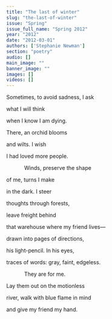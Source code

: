```yaml
---
title: "The last of winter"
slug: "the-last-of-winter"
issue: "Spring"
issue_full_name: "Spring 2012"
year: "2012"
date: "2012-03-01"
authors: ['Stephanie Newman']
section: "poetry"
audio: []
main_image: ""
banner_image: ""
images: []
videos: []
---
```

Sometimes, to avoid sadness, I ask 

 what I will think 

 when I know I am dying. 

 There, an orchid blooms

 and wilts. I wish 

 I had loved more people.

             Winds, preserve the shape 

of me, turns I make

 in the dark. I steer 

 thoughts through forests, 

 leave freight behind 

 that warehouse where my friend lives— 

 drawn into pages of directions, 

 his light-pencil. In his eyes, 

 traces of words: gray, faint, edgeless.

             They are for me. 

 Lay them out on the motionless

 river, walk with blue flame in mind 

 and give my friend my hand.

